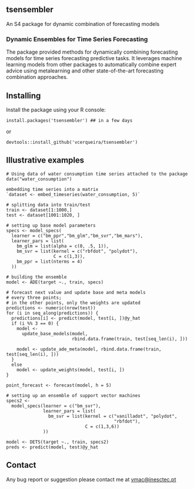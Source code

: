 ## tsensembler

An S4 package for dynamic combination of forecasting models

### Dynamic Ensembles for Time Series Forecasting

The package provided methods for dynamically combining forecasting models for time series forecasting predictive tasks. It leverages machine learning models from other packages to automatically combine expert advice using metalearning and other state-of-the-art forecasting combination approaches. 

## Installing

Install the package using your R console:

`install.packages('tsensembler') ## in a few days` 

or

`devtools::install_github('vcerqueira/tsensembler')`


## Illustrative examples

```
# Using data of water consumption time series attached to the package
data("water_consumption")

embedding time series into a matrix
`dataset <- embed_timeseries(water_consumption, 5)`

# splitting data into train/test
train <- dataset[1:1000,]
test <- dataset[1001:1020, ]

# setting up base model parameters
specs <- model_specs(
  learner = c("bm_ppr","bm_glm","bm_svr","bm_mars"), 
  learner_pars = list(
    bm_glm = list(alpha = c(0, .5, 1)),
    bm_svr = list(kernel = c("rbfdot", "polydot"),
                  C = c(1,3)),
    bm_ppr = list(nterms = 4)
  ))

# building the ensemble
model <- ADE(target ~., train, specs)

# forecast next value and update base and meta models
# every three points;
# in the other points, only the weights are updated
predictions <- numeric(nrow(test))
for (i in seq_along(predictions)) {
  predictions[i] <- predict(model, test[i, ])@y_hat
  if (i %% 3 == 0) {
    model <-
      update_base_models(model,
                         rbind.data.frame(train, test[seq_len(i), ]))

    model <- update_ade_meta(model, rbind.data.frame(train, test[seq_len(i), ]))
  }
  else
    model <- update_weights(model, test[i, ])
}

point_forecast <- forecast(model, h = 5)

# setting up an ensemble of support vector machines
specs2 <-
  model_specs(learner = c("bm_svr"),
              learner_pars = list(
                bm_svr = list(kernel = c("vanilladot", "polydot",
                                         "rbfdot"),
                              C = c(1,3,6))
              ))

model <- DETS(target ~., train, specs2)
preds <- predict(model, test)@y_hat
```

## Contact

Any bug report or suggestion please contact me at vmac@inesctec.pt
